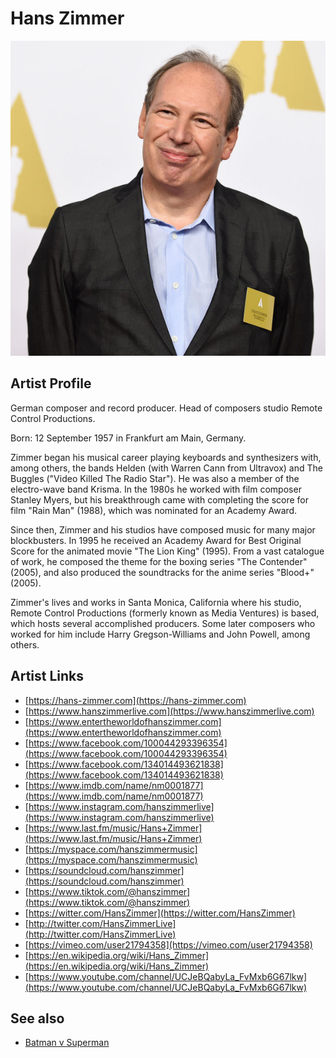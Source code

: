 # Hans Zimmer

![](../../assets/artists/Hans_Zimmer.png)

## Artist Profile

German composer and record producer. Head of composers studio Remote Control Productions. 

Born: 12 September 1957 in Frankfurt am Main, Germany. 

Zimmer began his musical career playing keyboards and synthesizers with, among others, the bands Helden (with Warren Cann from Ultravox) and The Buggles ("Video Killed The Radio Star"). He was also a member of the electro-wave band Krisma. In the 1980s he worked with film composer Stanley Myers, but his breakthrough came with completing the score for film "Rain Man" (1988), which was nominated for an Academy Award. 

Since then, Zimmer and his studios have composed music for many major blockbusters. In 1995 he received an Academy Award for Best Original Score for the animated movie "The Lion King" (1995). From a vast catalogue of work, he composed the theme for the boxing series "The Contender" (2005), and also produced the soundtracks for the anime series "Blood+" (2005). 

Zimmer's lives and works in Santa Monica, California where his studio, Remote Control Productions (formerly known as Media Ventures) is based, which hosts several accomplished producers. Some later composers who worked for him include Harry Gregson-Williams and John Powell, among others. 

## Artist Links

- [https://hans-zimmer.com](https://hans-zimmer.com)
- [https://www.hanszimmerlive.com](https://www.hanszimmerlive.com)
- [https://www.entertheworldofhanszimmer.com](https://www.entertheworldofhanszimmer.com)
- [https://www.facebook.com/100044293396354](https://www.facebook.com/100044293396354)
- [https://www.facebook.com/134014493621838](https://www.facebook.com/134014493621838)
- [https://www.imdb.com/name/nm0001877](https://www.imdb.com/name/nm0001877)
- [https://www.instagram.com/hanszimmerlive](https://www.instagram.com/hanszimmerlive)
- [https://www.last.fm/music/Hans+Zimmer](https://www.last.fm/music/Hans+Zimmer)
- [https://myspace.com/hanszimmermusic](https://myspace.com/hanszimmermusic)
- [https://soundcloud.com/hanszimmer](https://soundcloud.com/hanszimmer)
- [https://www.tiktok.com/@hanszimmer](https://www.tiktok.com/@hanszimmer)
- [https://witter.com/HansZimmer](https://witter.com/HansZimmer)
- [http://twitter.com/HansZimmerLive](http://twitter.com/HansZimmerLive)
- [https://vimeo.com/user21794358](https://vimeo.com/user21794358)
- [https://en.wikipedia.org/wiki/Hans_Zimmer](https://en.wikipedia.org/wiki/Hans_Zimmer)
- [https://www.youtube.com/channel/UCJeBQabyLa_FvMxb6G67lkw](https://www.youtube.com/channel/UCJeBQabyLa_FvMxb6G67lkw)


## See also

- [Batman v Superman](Batman_v_Superman-_Dawn_of_Justice_Original_Motion_Picture_Soundtrack.md)
